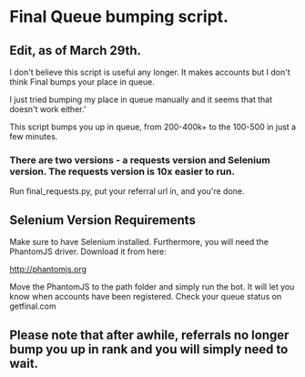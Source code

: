 # Final Queue bumping script.

## Edit, as of March 29th. 

I don't believe this script is useful any longer. It makes accounts but I don't think Final bumps your place in queue. 

I just tried bumping my place in queue manually and it seems that that doesn't work either.'

This script bumps you up in queue, from 200-400k+ to the 100-500 in just a few minutes.

### There are two versions - a requests version and Selenium version. The requests version is 10x easier to run.

Run final_requests.py, put your referral url in, and you're done.


## Selenium Version Requirements

Make sure to have Selenium installed. Furthermore, you will need the PhantomJS driver. Download it from here:

http://phantomjs.org

Move the PhantomJS to the path folder and simply run the bot. It will let you know when accounts have been registered. Check your queue status on getfinal.com

## Please note that after awhile, referrals no longer bump you up in rank and you will simply need to wait.
